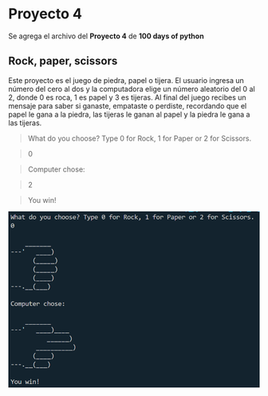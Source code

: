 # Proyecto 4
Se agrega el archivo del **Proyecto 4** de **100 days of python**

## Rock, paper, scissors

Este proyecto es el juego de piedra, papel o tijera. El usuario ingresa un número del cero al dos y la computadora elige un número aleatorio del 0 al 2, donde 0 es roca, 1 es papel y 3 es tijeras. Al final del juego recibes un mensaje para saber si ganaste, empataste o perdiste, recordando que el papel le gana a la piedra, las tijeras le ganan al papel y la piedra le gana a las tijeras.

> What do you choose? Type 0 for Rock, 1 for Paper or 2 for Scissors.

> 0

> Computer chose:

> 2

> You win!

![Imagen de la consola al ejecutar el programa](/day_4/images/rock_paper_scissors.PNG)
